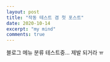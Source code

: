 ```yaml
---
layout: post
title: "작동 테스트 겸 첫 포스트"
date: 2020-10-14
excerpt: "my mind"
comments: true
---
```


블로그 메뉴 분류 테스트중...
제발 되거라 ㅠ
